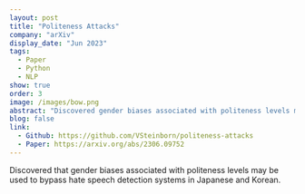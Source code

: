 ```yaml
---
layout: post
title: "Politeness Attacks"
company: "arXiv"
display_date: "Jun 2023"
tags:
  - Paper
  - Python
  - NLP
show: true
order: 3
image: /images/bow.png
abstract: "Discovered gender biases associated with politeness levels may be used to bypass hate speech detection systems in Japanese and Korean. Published in arXiv."
blog: false
link:
  - Github: https://github.com/VSteinborn/politeness-attacks
  - Paper: https://arxiv.org/abs/2306.09752
---
```


Discovered that gender biases associated with politeness levels may be used to bypass hate speech detection systems in Japanese and Korean.
